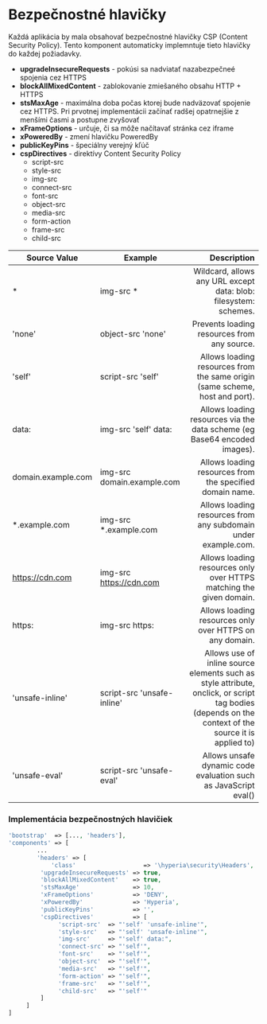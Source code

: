 # Bezpečnostné hlavičky
Každá aplikácia by mala obsahovať bezpečnostné hlavičky CSP (Content Security Policy). Tento komponent automaticky
implemntuje tieto hlavičky do každej požiadavky.

- **upgradeInsecureRequests** - pokúsi sa nadviatať nazabezpečneé spojenia cez HTTPS
- **blockAllMixedContent** - zablokovanie zmiešaného obsahu HTTP + HTTPS
- **stsMaxAge** - maximálna doba počas ktorej bude nadväzovať spojenie cez HTTPS. Pri prvotnej implementácii začínať radšej
opatrnejšie z menšími časmi a postupne zvyšovať
- **xFrameOptions** - určuje, či sa môže načítavať stránka cez iframe
- **xPoweredBy** - zmení hlavičku PoweredBy
- **publicKeyPins** - špeciálny verejný kľúč
- **cspDirectives** - direktívy Content Security Policy
  - script-src 
  - style-src
  - img-src
  - connect-src
  - font-src
  - object-src
  - media-src
  - form-action
  - frame-src
  - child-src


| Source Value       | Example                    | Description                                                                                                                                         |
|--------------------|----------------------------|----------------------------------------------------------------------------------------------------------------------------------------------------:|
| *                  | img-src *                  | Wildcard, allows any URL except data: blob: filesystem: schemes.                                                                                    |
| 'none'             | object-src 'none'          | Prevents loading resources from any source.                                                                                                         |
| 'self'             | script-src 'self'          | Allows loading resources from the same origin (same scheme, host and port).                                                                         |
| data:              | img-src 'self' data:       | Allows loading resources via the data scheme (eg Base64 encoded images).                                                                            |
| domain.example.com | img-src domain.example.com | Allows loading resources from the specified domain name.                                                                                            |
| *.example.com      | img-src *.example.com      | Allows loading resources from any subdomain under example.com.                                                                                      |
| https://cdn.com    | img-src https://cdn.com    | Allows loading resources only over HTTPS matching the given domain.                                                                                 |
| https:             | img-src https:             | Allows loading resources only over HTTPS on any domain.                                                                                             |
| 'unsafe-inline'    | script-src 'unsafe-inline' | Allows use of inline source elements such as style attribute, onclick, or script tag bodies (depends on the context of the source it is applied to) |
| 'unsafe-eval'      | script-src 'unsafe-eval'   | Allows unsafe dynamic code evaluation such as JavaScript eval()                                                                                     |


### Implementácia bezpečnostných hlavičiek

```php
'bootstrap'  => [..., 'headers'],
'components' => [
		...
		'headers' => [
			'class'                   => '\hyperia\security\Headers',
         'upgradeInsecureRequests' => true,
         'blockAllMixedContent'    => true,
         'stsMaxAge'               => 10,
         'xFrameOptions'           => 'DENY',
         'xPoweredBy'              => 'Hyperia',
         'publicKeyPins'           => '',
         'cspDirectives'           => [
              'script-src'  => "'self' 'unsafe-inline'",
              'style-src'   => "'self' 'unsafe-inline'",
              'img-src'     => "'self' data:",
              'connect-src' => "'self'",
              'font-src'    => "'self'",
              'object-src'  => "'self'",
              'media-src'   => "'self'",
              'form-action' => "'self'",
              'frame-src'   => "'self'",
              'child-src'   => "'self'"
         ]
     ]
]
```
